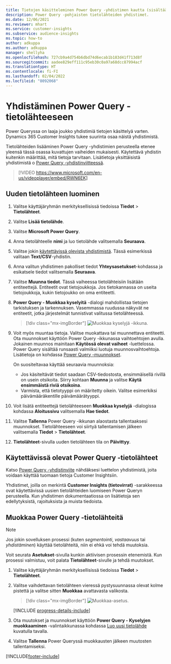 ```yaml
---
title: Tietojen käsitteleminen Power Query -yhdistimen kautta (sisältää videon)
description: Power Query -pohjaisten tietolähteiden yhdistimet.
ms.date: 12/06/2021
ms.reviewer: mhart
ms.service: customer-insights
ms.subservice: audience-insights
ms.topic: how-to
author: adkuppa
ms.author: adkuppa
manager: shellyha
ms.openlocfilehash: 727cb9a4d754b6dbd74d6ecab1b183d41f713d8f
ms.sourcegitcommit: aadee829eff111c95eb30c0a97a68dcc87994acf
ms.translationtype: HT
ms.contentlocale: fi-FI
ms.lasthandoff: 02/04/2022
ms.locfileid: "8092068"
---
```

# <a name="connect-to-a-power-query-data-source"></a>Yhdistäminen Power Query -tietolähteeseen

Power Queryssa on laaja joukko yhdistimiä tietojen käsittelyä varten. Dynamics 365 Customer Insights tukee suurinta osaa näistä yhdistimistä. 

Tietolähteiden lisääminen Power Query -yhdistimien perusteella etenee yleensä tässä osassa kuvattujen vaiheiden mukaisesti. Käytettävä yhdistin kuitenkin määrittää, mitä tietoja tarvitaan. Lisätietoja yksittäisistä yhdistimistä o [Power Query -yhdistinviitteessä](/power-query/connectors/).

> [!VIDEO https://www.microsoft.com/en-us/videoplayer/embed/RWN6EK]

## <a name="create-a-new-data-source"></a>Uuden tietolähteen luominen

1. Valitse käyttäjäryhmän merkityksellisissä tiedoissa **Tiedot** > **Tietolähteet**.

1. Valitse **Lisää tietolähde**.

1. Valitse **Microsoft Power Query**.

1. Anna tietolähteelle **nimi** ja luo tietolähde valitsemalla **Seuraava**.

1. Valitse jokin [käytettävissä olevista yhdistimistä](#available-power-query-data-sources). Tässä esimerkissä valitaan **Text/CSV**-yhdistin.

1. Anna valitun yhdistimen pakolliset tiedot **Yhteysasetukset**-kohdassa ja esikatsele tiedot valitsemalla **Seuraava**.

1. Valitse **Muunna tiedot**. Tässä vaiheessa tietolähteisiin lisätään entiteettejä. Entiteetit ovat tietojoukkoja. Jos tietokannassa on useita tietojoukkoja, kukin tietojoukko on oma entiteetti.

1. **Power Query - Muokkaa kyselyitä** -dialogi mahdollistaa tietojen tarkistuksen ja tarkennuksen. Vasemmassa ruudussa näkyvät ne entiteetit, jotka järjestelmät tunnistivat valitussa tietolähteessä.

   > [!div class="mx-imgBorder"]
   > ![Muokkaa kyselyjä -ikkuna.](media/data-manager-configure-edit-queries.png "Muokkaa kyselyjä -ikkuna")

1. Voit myös muuntaa tietoja. Valitse muokattava tai muunnettava entiteetti. Ota muunnokset käyttöön Power Query -ikkunassa vaihtoehtojen avulla. Jokainen muunnos mainitaan **Käytössä olevat vaiheet** -luettelossa. Power Query sisältää runsaasti valmiiksi luotuja muunnosvaihtoehtoja. Lisätietoja on kohdassa  [Power Query -muunnokset](/power-query/power-query-what-is-power-query#transformations).

   On suositeltavaa käyttää seuraavia muunnoksia:

   - Jos käsiteltävät tiedot saadaan CSV-tiedostosta, ensimmäisellä rivillä on usein otsikoita. Siirry kohtaan **Muunna** ja valitse **Käytä ensimmäistä riviä otsikoina**.
   - Varmista, että tietotyyppi on määritetty oikein. Valitse esimerkiksi päivämääräkentille päivämäärätyyppi.

1. Voit lisätä entiteettejä tietolähteeseen **Muokkaa kyselyjä** -dialogissa kohdassa **Aloitussivu** valitsemalla **Hae tiedot**.

1. Valitse **Tallenna** Power Query -ikkunan alaostasta tallentaaksesi muunnokset. Tietolähteeseen voi siirtyä tallentamisen jälkeen valitsemalla **Tiedot** > **Tietolähteet**.

1. **Tietolähteet**-sivulla uuden tietolähteen tila on **Päivittyy**.

## <a name="available-power-query-data-sources"></a>Käytettävissä olevat Power Query -tietolähteet

Katso [Power Query -yhdistinviite](/power-query/connectors/) nähdäksesi luettelon yhdistimistä, joita voidaan käyttää tuomaan tietoja Customer Insightsiin. 

Yhdistimet, joilla on merkintä **Customer Insights (tietovirrat)** -sarakkeessa ovat käytettävissä uusien tietolähteiden luomiseen Power Queryn perusteella. Kun yhdistimen dokumentaatiossa on lisätietoja sen edellytyksistä, rajoituksista ja muista tiedoista.

## <a name="edit-power-query-data-sources"></a>Muokkaa Power Query -tietolähteitä

> [!NOTE]
> Jos jokin sovelluksen prosessi (kuten *segmentointi*, *vastaavuus* tai *yhdistäminen*) käyttää tietolähteitä, niin ei ehkä voi tehdä muutoksia. 
>
> Voit seurata **Asetukset**-sivulla kunkin aktiivisen prosessin etenemistä. Kun prosessi valmistuu, voit palata **Tietolähteet**-sivulle ja tehdä muutokset.

1. Valitse käyttäjäryhmän merkityksellisissä tiedoissa **Tiedot** > **Tietolähteet**.

2. Valitse vaihdettavan tietolähteen vieressä pystysuunnassa olevat kolme pistettä ja valitse sitten **Muokkaa** avattavasta valikosta.

   > [!div class="mx-imgBorder"]
   > ![Muokkaa-asetus.](media/edit-option-data-sources.png "Muokkaa-asetus")

   [!INCLUDE [progress-details-include](../includes/progress-details-pane.md)]
   
3. Ota muutokset ja muunnokset käyttöön **Power Query - Kyselyjen muokkaaminen** -valintaikkunassa kohdassa [Luo uusi tietolähde](#create-a-new-data-source) kuvatulla tavalla.

4. Valitse **Tallenna** Power Queryssä muokkausten jälkeen muutosten tallentamiseksi.


[!INCLUDE[footer-include](../includes/footer-banner.md)]
